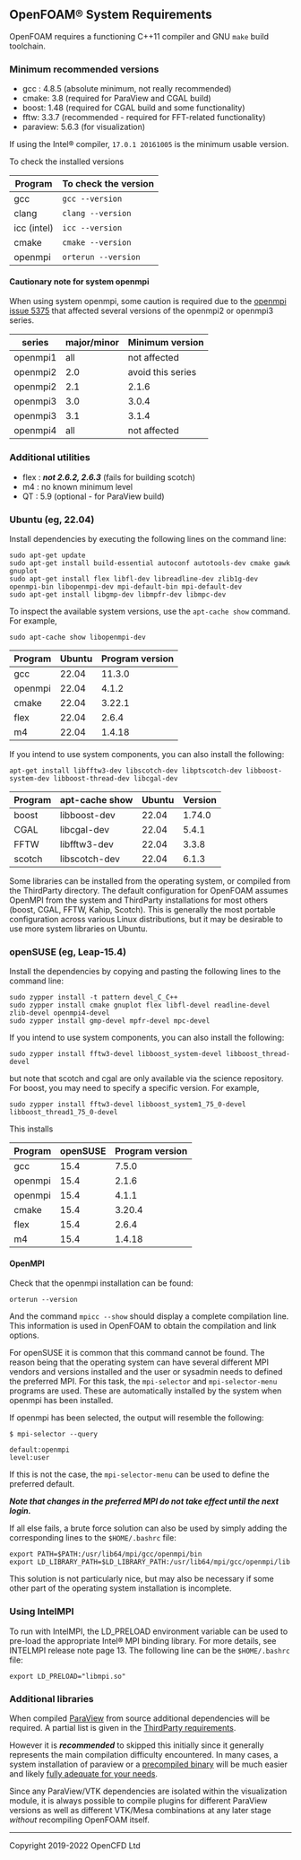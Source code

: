 ## OpenFOAM&reg; System Requirements

OpenFOAM requires a functioning C++11 compiler and GNU `make` build toolchain.

### Minimum recommended versions

- gcc : 4.8.5 (absolute minimum, not really recommended)
- cmake: 3.8 (required for ParaView and CGAL build)
- boost: 1.48 (required for CGAL build and some functionality)
- fftw: 3.3.7 (recommended - required for FFT-related functionality)
- paraview: 5.6.3 (for visualization)

If using the Intel&reg; compiler, `17.0.1 20161005` is the minimum
usable version.

To check the installed versions

| Program       | To check the version  |
|---------------|-----------------------|
| gcc           | `gcc --version`       |
| clang         | `clang --version`     |
| icc (intel)   | `icc --version`       |
| cmake         | `cmake --version`     |
| openmpi       | `orterun --version`   |


#### Cautionary note for system openmpi

When using system openmpi, some caution is required due to the
[openmpi issue 5375](https://github.com/open-mpi/ompi/issues/5375) that
affected several versions of the openmpi2 or openmpi3 series.

| series    | major/minor | Minimum version
|-----------|-------------|-------------------|
| openmpi1  | all         | not affected      |
| openmpi2  | 2.0         | avoid this series |
| openmpi2  | 2.1         | 2.1.6 |
| openmpi3  | 3.0         | 3.0.4 |
| openmpi3  | 3.1         | 3.1.4 |
| openmpi4  | all         | not affected |



### Additional utilities

- flex : ***not 2.6.2, 2.6.3*** (fails for building scotch)
- m4 : no known minimum level
- QT : 5.9 (optional - for ParaView build)


### Ubuntu (eg, 22.04)

Install dependencies by executing the following lines on the command line:
```
sudo apt-get update
sudo apt-get install build-essential autoconf autotools-dev cmake gawk gnuplot
sudo apt-get install flex libfl-dev libreadline-dev zlib1g-dev openmpi-bin libopenmpi-dev mpi-default-bin mpi-default-dev
sudo apt-get install libgmp-dev libmpfr-dev libmpc-dev
```

To inspect the available system versions, use the `apt-cache show`
command. For example,
```
sudo apt-cache show libopenmpi-dev
```

| Program   | Ubuntu    | Program version |
|-----------|-----------|-----------------|
| gcc       | 22.04     | 11.3.0          |
| openmpi   | 22.04     | 4.1.2           |
| cmake     | 22.04     | 3.22.1          |
| flex      | 22.04     | 2.6.4           |
| m4        | 22.04     | 1.4.18          |



If you intend to use system components, you can also install the following:
```
apt-get install libfftw3-dev libscotch-dev libptscotch-dev libboost-system-dev libboost-thread-dev libcgal-dev
```

| Program   | apt-cache show  | Ubuntu  | Version |
|-----------|-----------------|---------|---------|
| boost     | libboost-dev    | 22.04   | 1.74.0  |
| CGAL      | libcgal-dev     | 22.04   | 5.4.1   |
| FFTW      | libfftw3-dev    | 22.04   | 3.3.8   |
| scotch    | libscotch-dev   | 22.04   | 6.1.3   |


Some libraries can be installed from the operating system, or
compiled from the ThirdParty directory.
The default configuration for OpenFOAM assumes OpenMPI from the system
and ThirdParty installations for most others (boost, CGAL, FFTW,
Kahip, Scotch). This is generally the most portable configuration
across various Linux distributions, but it may be desirable to use
more system libraries on Ubuntu.


### openSUSE (eg, Leap-15.4)

Install the dependencies by copying and pasting the following lines to
the command line:

```
sudo zypper install -t pattern devel_C_C++
sudo zypper install cmake gnuplot flex libfl-devel readline-devel zlib-devel openmpi4-devel
sudo zypper install gmp-devel mpfr-devel mpc-devel
```
If you intend to use system components, you can also install the following:
```
sudo zypper install fftw3-devel libboost_system-devel libboost_thread-devel
```
but note that scotch and cgal are only available via the science repository.
For boost, you may need to specify a specific version. For example,
```
sudo zypper install fftw3-devel libboost_system1_75_0-devel libboost_thread1_75_0-devel
```

This installs

| Program   | openSUSE  | Program version |
|-----------|-----------|-----------------|
| gcc       | 15.4      | 7.5.0           |
| openmpi   | 15.4      | 2.1.6           |
| openmpi   | 15.4      | 4.1.1           |
| cmake     | 15.4      | 3.20.4          |
| flex      | 15.4      | 2.6.4           |
| m4        | 15.4      | 1.4.18          |


#### OpenMPI

Check that the openmpi installation can be found:
```
orterun --version
```
And the command `mpicc --show` should display a complete compilation
line. This information is used in OpenFOAM to obtain the
compilation and link options.

For openSUSE it is common that this command cannot be found.
The reason being that the operating system can have several different
MPI vendors and versions installed and the user or sysadmin needs to
defined the preferred MPI. For this task, the `mpi-selector` and
`mpi-selector-menu` programs are used. These are automatically installed
by the system when openmpi has been installed.

If openmpi has been selected, the output will resemble the following:
```
$ mpi-selector --query

default:openmpi
level:user
```
If this is not the case, the `mpi-selector-menu` can be used to define
the preferred default.

***Note that changes in the preferred MPI do not take effect until the
next login.***

If all else fails, a brute force solution can also be used by simply
adding the corresponding lines to the `$HOME/.bashrc` file:
```
export PATH=$PATH:/usr/lib64/mpi/gcc/openmpi/bin
export LD_LIBRARY_PATH=$LD_LIBRARY_PATH:/usr/lib64/mpi/gcc/openmpi/lib
```
This solution is not particularly nice, but may also be necessary if
some other part of the operating system installation is incomplete.


### Using IntelMPI

To run with IntelMPI, the LD_PRELOAD environment variable can be used
to pre-load the appropriate Intel&reg; MPI binding library. For more
details, see INTELMPI release note page 13.
The following line can be the `$HOME/.bashrc` file:
```
export LD_PRELOAD="libmpi.so"
```


### Additional libraries

When compiled [ParaView][page ParaView] from source additional dependencies will be
required.
A partial list is given in the [ThirdParty requirements][link third-require].

However it is ***recommended*** to skipped this initially since
it generally represents the main compilation difficulty encountered.
In many cases, a system installation of paraview or a
[precompiled binary][download ParaView]
will be much easier and likely
[fully adequate for your needs][FAQ ParaView].

Since any ParaView/VTK dependencies are isolated within the
visualization module, it is always possible to compile plugins for
different ParaView versions as well as different VTK/Mesa combinations
at any later stage _without_ recompiling OpenFOAM itself.


<!-- Links -->

[page ParaView]: http://www.paraview.org/
[download ParaView]: https://www.paraview.org/download/
[FAQ ParaView]: https://discourse.paraview.org/t/i-want-to-visualize-my-openfoam-simulation-results-with-paraview-but-im-confused-which-version-should-i-use


<!-- OpenFOAM -->

[link openfoam-readme]: https://develop.openfoam.com/Development/openfoam/blob/develop/README.md
[link openfoam-build]: https://develop.openfoam.com/Development/openfoam/blob/develop/doc/Build.md
[link openfoam-require]: https://develop.openfoam.com/Development/openfoam/blob/develop/doc/Requirements.md
[link third-readme]: https://develop.openfoam.com/Development/ThirdParty-common/blob/develop/README.md
[link third-build]: https://develop.openfoam.com/Development/ThirdParty-common/blob/develop/BUILD.md
[link third-require]: https://develop.openfoam.com/Development/ThirdParty-common/blob/develop/Requirements.md

[wiki-config]: https://develop.openfoam.com/Development/openfoam/-/wikis/configuring

---
Copyright 2019-2022 OpenCFD Ltd

